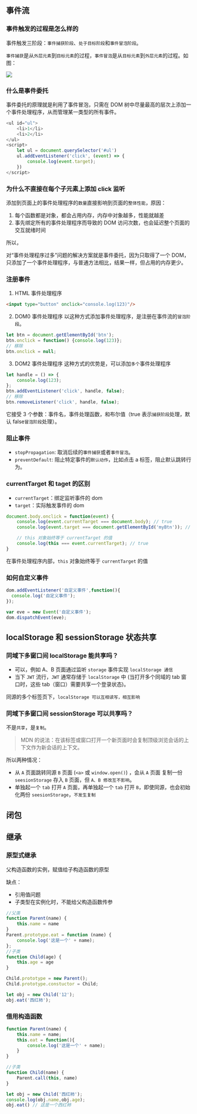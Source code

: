 ## 事件流

### 事件触发的过程是怎么样的

事件触发三阶段：`事件捕获阶段`、`处于目标阶段`和`事件冒泡阶段`。

`事件捕获`是从`外层元素`到`目标元素`的过程，`事件冒泡`是从`目标元素`到`外层元素`的过程。如图：

![](https://chao31.github.io/pics/img/202303061415032.png)

### 什么是事件委托

事件委托的原理就是利用了事件冒泡，只需在 DOM 树中尽量最高的层次上添加一个事件处理程序，从而管理某一类型的所有事件。
```js
<ul id="ul">
	<li>1</li>
    <li>2</li>
</ul>
<script>
	let ul = document.querySelector('#ul')
	ul.addEventListener('click', (event) => {
		console.log(event.target);
	})
</script>
```

### 为什么不直接在每个子元素上添加 click 监听

添加到页面上的事件处理程序的`数量`直接影响到页面的`整体性能`，原因：

1. 每个函数都是对象，都会占用内存，内存中对象越多，性能就越差
2. 事先绑定所有的事件处理程序而导致的 DOM 访问次数，也会延迟整个页面的交互就绪时间

所以，

对“事件处理程序过多”问题的解决方案就是事件委托，因为只取得了一个 DOM，只添加了一个事件处理程序，与普通方法相比，结果一样，但占用的内存更少。

### 注册事件

1. HTML 事件处理程序
```html
<input type="button" onclick="console.log(123)"/>
```

2. DOM0 事件处理程序
以这种方式添加事件处理程序，是注册在事件流的`冒泡阶段`。
```js
let btn = document.getElementById('btn');
btn.onclick = function() {console.log(123)};
// 移除
btn.onclick = null;
```

3. DOM2 事件处理程序
这种方式的优势是，可以添加`多个`事件处理程序
```js
let handle = () => {
    console.log(123);
};
btn.addEventListener('click', handle, false);
// 移除
btn.removeListener('click', handle, false);
```
它接受 3 个参数：事件名，事件处理函数，和布尔值（true 表示`捕获阶段`处理，默认 false`冒泡阶段`处理）。

### 阻止事件

- `stopPropagation`: 取消后续的`事件捕获`或者`事件冒泡`。
- `preventDefault`: 阻止特定事件的`默认动作`，比如点击 a 标签，阻止默认跳转行为。

### currentTarget 和 taget 的区别

- `currentTarget`：绑定监听事件的 dom
- `target`：实际触发事件的 dom

```js
document.body.onclick = function(event) {
    console.log(event.currentTarget === document.body); // true
    console.log(event.target === document.getElementById('myBtn')); // true

    // this 对象始终等于 currentTarget 的值
    console.log(this === event.currentTarget); // true
}
```
在事件处理程序内部，`this` 对象始终等于 `currentTarget` 的值
### 如何自定义事件

```js
dom.addEventListener('自定义事件',function(){
  console.log('自定义事件');
});

var eve = new Event('自定义事件');
dom.dispatchEvent(eve);
```

## localStorage 和 sessionStorage 状态共享

### 同域下多窗口间 localStorage 能共享吗？

- 可以，例如 A、B 页面通过监听 `storage` 事件实现 `localStorage 通信`
- 当下 `JWT` 流行，`JWT` 通常存储于 `localStorage` 中 (当打开多个同域的 tab 窗口时，这些 tab（窗口）需要共享一个登录状态)。

同源的多个标签页下，`localStorage 可以互相读写，相互影响`

### 同域下多窗口间 sessionStorage 可以共享吗？

不是`共享`，是`复制`。

> MDN 的说法：在该标签或窗口打开一个新页面时会复制顶级浏览会话的上下文作为新会话的上下文。

所以两种情况：

- 从 `A` 页面跳转同源 `B` 页面 (`<a>` 或 `window.open()`) ，会从 `A` 页面 复制一份 `seesionStorage` 存入 `B` 页面，但 `A、B 修改互不影响`。
- 单独起一个 `tab` 打开 `A` 页面，再单独起一个 `tab` 打开 `B`，即使同源，也会初始化两份 `seesionStorage`，`不发生复制`

## 闭包

## 继承

### 原型式继承

父构造函数的实例，赋值给子构造函数的原型

缺点：
- 引用值问题
- 子类型在实例化时，不能给父构造函数传参

```js
//父类
function Parent(name) {
    this.name = name
}
Parent.prototype.eat = function (name) {
    console.log('这是一个' + name);
};
//子类
function Child(age) {
    this.age = age
}

Child.prototype = new Parent();
Child.prototype.constuctor = Child;

let obj = new Child('12');
obj.eat('西红柿');
```

### 借用构造函数

```js
function Parent(name) {
    this.name = name;
    this.eat = function(){
        console.log('这是一个' + name);
    }
}

//子类
function Child(name) {
    Parent.call(this, name)
}

let obj = new Child('西红柿');
console.log(obj.name,obj.age);
obj.eat() // 这是一个西红柿
```